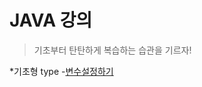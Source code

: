 # JAVA 강의
>기초부터 탄탄하게
>복습하는 습관을 기르자!

*기초형 type
-[변수설정하기][id]

[id]: <https://github.com/Wani1993/coding-practice/blob/a3c19e2b0f583a1c416abc6b4aba243382c04b53/0518/Add.java>






